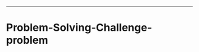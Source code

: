 ----------------------------------------------------------------------------------------------
# Problem-Solving-Challenge-problem
